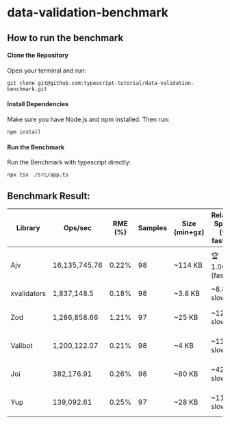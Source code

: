 # data-validation-benchmark

## How to run the benchmark

#### Clone the Repository
Open your terminal and run:
```shell
git clone git@github.com:typescript-tutorial/data-validation-benchmark.git
```

#### Install Dependencies
Make sure you have Node.js and npm installed. Then run:
```shell
npm install
```

#### Run the Benchmark
Run the Benchmark with typescript directly:
```shell
npx tsx ./src/app.ts
```

## Benchmark Result:
<table><thead><tr>
<th><b>Library</b></th>
<th><b>Ops/sec</b></th>
<th><b>RME (%)</b></th>
<th><b>Samples</b></th>
<th><b>Size (min+gz)</b></th>
<th><b>Relative Speed (vs fastest)</b></th>
<th><b>Note</b></th>
</tr></thead><tbody>

<tr>
<td>Ajv</td>
<td>16,135,745.76</td>
<td>0.22%</td>
<td>98</td>
<td>~114 KB</td>
<td>🏆 1.00× (fastest)</td>
<td>Maximum throughput, heavier bundle</td>
</tr>

<tr>
<td>xvalidators</td>
<td>1,837,148.5</td>
<td>0.18%</td>
<td>98</td>
<td>~3.8 KB</td>
<td>~8.8× slower</td>
<td>Small + fast for edge/API</td>
</tr>

<tr>
<td>Zod</td>
<td>1,286,858.66</td>
<td>1.21%</td>
<td>97</td>
<td>~25 KB</td>
<td>~12.5× slower</td>
<td>Medium Size + Good Performance</td>
</tr>

<tr>
<td>Valibot</td>
<td>1,200,122.07</td>
<td>0.21%</td>
<td>98</td>
<td>~4 KB</td>
<td>~13.4× slower</td>
<td>Small Size + Good Performance</td>
</tr>

<tr>
<td>Joi</td>
<td>382,176.91</td>
<td>0.26%</td>
<td>98</td>
<td>~80 KB</td>
<td>~42.2× slower</td>
<td>Heavy Size + Slow Performance</td>
</tr>

<tr>
<td>Yup</td>
<td>139,092.61</td>
<td>0.25%</td>
<td>97</td>
<td>~28 KB</td>
<td>~116× slower</td>
<td>Medium Size + Very Slow Performance</td>
</tr>

</tbody></table>